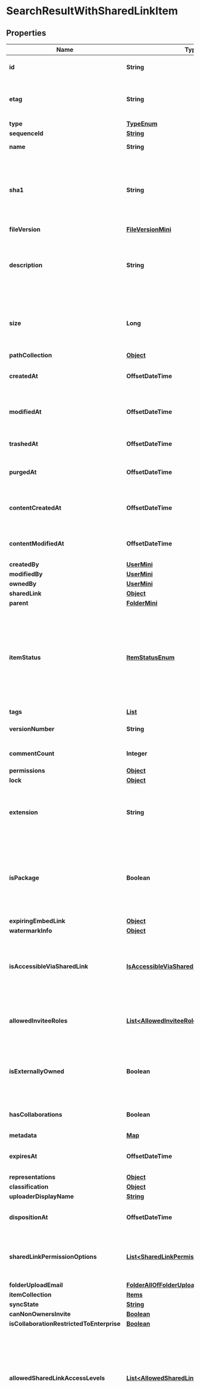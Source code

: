 

# SearchResultWithSharedLinkItem


## Properties

| Name | Type | Description | Notes |
|------------ | ------------- | ------------- | -------------|
|**id** | **String** | The unique identifier for this web link |  |
|**etag** | **String** | The entity tag of this web link. Used with &#x60;If-Match&#x60; headers. |  [optional] |
|**type** | [**TypeEnum**](#TypeEnum) | &#x60;web_link&#x60; |  |
|**sequenceId** | [**String**](String.md) |  |  [optional] |
|**name** | **String** | The name of the web link |  [optional] |
|**sha1** | **String** | The SHA1 hash of the file. This can be used to compare the contents of a file on Box with a local file. |  [optional] |
|**fileVersion** | [**FileVersionMini**](FileVersionMini.md) |  |  [optional] |
|**description** | **String** | The description accompanying the web link. This is visible within the Box web application. |  [optional] |
|**size** | **Long** | The folder size in bytes.  Be careful parsing this integer as its value can get very large. |  [optional] |
|**pathCollection** | [**Object**](Object.md) |  |  [optional] |
|**createdAt** | **OffsetDateTime** | When this file was created on Box’s servers. |  [optional] |
|**modifiedAt** | **OffsetDateTime** | When this file was last updated on the Box servers. |  [optional] |
|**trashedAt** | **OffsetDateTime** | When this file was moved to the trash. |  [optional] |
|**purgedAt** | **OffsetDateTime** | When this file will be permanently deleted. |  [optional] |
|**contentCreatedAt** | **OffsetDateTime** | The date and time at which this folder was originally created. |  [optional] |
|**contentModifiedAt** | **OffsetDateTime** | The date and time at which this folder was last updated. |  [optional] |
|**createdBy** | [**UserMini**](UserMini.md) |  |  [optional] |
|**modifiedBy** | [**UserMini**](UserMini.md) |  |  [optional] |
|**ownedBy** | [**UserMini**](UserMini.md) |  |  [optional] |
|**sharedLink** | [**Object**](Object.md) |  |  [optional] |
|**parent** | [**FolderMini**](FolderMini.md) |  |  [optional] |
|**itemStatus** | [**ItemStatusEnum**](#ItemStatusEnum) | Whether this item is deleted or not. Values include &#x60;active&#x60;, &#x60;trashed&#x60; if the file has been moved to the trash, and &#x60;deleted&#x60; if the file has been permanently deleted |  [optional] |
|**tags** | [**List**](List.md) |  |  [optional] |
|**versionNumber** | **String** | The version number of this file |  [optional] |
|**commentCount** | **Integer** | The number of comments on this file |  [optional] |
|**permissions** | [**Object**](Object.md) |  |  [optional] |
|**lock** | [**Object**](Object.md) |  |  [optional] |
|**extension** | **String** | Indicates the (optional) file extension for this file. By default, this is set to an empty string. |  [optional] |
|**isPackage** | **Boolean** | Indicates if the file is a package. Packages are commonly used by Mac Applications and can include iWork files. |  [optional] |
|**expiringEmbedLink** | [**Object**](Object.md) |  |  [optional] |
|**watermarkInfo** | [**Object**](Object.md) |  |  [optional] |
|**isAccessibleViaSharedLink** | [**IsAccessibleViaSharedLinkEnum**](#IsAccessibleViaSharedLinkEnum) | Specifies if the folder can be accessed with the direct shared link or a shared link to a parent folder. |  [optional] |
|**allowedInviteeRoles** | [**List&lt;AllowedInviteeRolesEnum&gt;**](#List&lt;AllowedInviteeRolesEnum&gt;) | A list of the types of roles that user can be invited at when sharing this folder. |  [optional] |
|**isExternallyOwned** | **Boolean** | Specifies if this folder is owned by a user outside of the authenticated enterprise. |  [optional] |
|**hasCollaborations** | **Boolean** | Specifies if this folder has any other collaborators. |  [optional] |
|**metadata** | [**Map**](Map.md) |  |  [optional] |
|**expiresAt** | **OffsetDateTime** | When the file will automatically be deleted |  [optional] |
|**representations** | [**Object**](Object.md) |  |  [optional] |
|**classification** | [**Object**](Object.md) |  |  [optional] |
|**uploaderDisplayName** | [**String**](String.md) |  |  [optional] |
|**dispositionAt** | **OffsetDateTime** | The retention expiration timestamp for the given file |  [optional] |
|**sharedLinkPermissionOptions** | [**List&lt;SharedLinkPermissionOptionsEnum&gt;**](#List&lt;SharedLinkPermissionOptionsEnum&gt;) | A list of the types of roles that user can be invited at when sharing this file. |  [optional] |
|**folderUploadEmail** | [**FolderAllOfFolderUploadEmail**](FolderAllOfFolderUploadEmail.md) |  |  [optional] |
|**itemCollection** | [**Items**](Items.md) |  |  [optional] |
|**syncState** | [**String**](String.md) |  |  [optional] |
|**canNonOwnersInvite** | [**Boolean**](Boolean.md) |  |  [optional] |
|**isCollaborationRestrictedToEnterprise** | [**Boolean**](Boolean.md) |  |  [optional] |
|**allowedSharedLinkAccessLevels** | [**List&lt;AllowedSharedLinkAccessLevelsEnum&gt;**](#List&lt;AllowedSharedLinkAccessLevelsEnum&gt;) | A list of access levels that are available for this folder.  For some folders, like the root folder, this will always be an empty list as sharing is not allowed at that level. |  [optional] |
|**canNonOwnersViewCollaborators** | **Boolean** | Specifies if collaborators who are not owners of this folder are restricted from viewing other collaborations on this folder.  It also restricts non-owners from inviting new collaborators. |  [optional] |
|**url** | **String** | The URL this web link points to |  [optional] |



## Enum: TypeEnum

| Name | Value |
|---- | -----|
| WEB_LINK | &quot;web_link&quot; |



## Enum: ItemStatusEnum

| Name | Value |
|---- | -----|
| ACTIVE | &quot;active&quot; |
| TRASHED | &quot;trashed&quot; |
| DELETED | &quot;deleted&quot; |



## Enum: IsAccessibleViaSharedLinkEnum

| Name | Value |
|---- | -----|
| TRUE | &quot;true&quot; |
| FALSE | &quot;false&quot; |



## Enum: List&lt;AllowedInviteeRolesEnum&gt;

| Name | Value |
|---- | -----|
| EDITOR | &quot;editor&quot; |
| VIEWER | &quot;viewer&quot; |
| PREVIEWER | &quot;previewer&quot; |
| UPLOADER | &quot;uploader&quot; |
| PREVIEWER_UPLOADER | &quot;previewer uploader&quot; |
| VIEWER_UPLOADER | &quot;viewer uploader&quot; |
| CO_OWNER | &quot;co-owner&quot; |



## Enum: List&lt;SharedLinkPermissionOptionsEnum&gt;

| Name | Value |
|---- | -----|
| PREVIEW | &quot;can_preview&quot; |
| DOWNLOAD | &quot;can_download&quot; |
| EDIT | &quot;can_edit&quot; |



## Enum: List&lt;AllowedSharedLinkAccessLevelsEnum&gt;

| Name | Value |
|---- | -----|
| OPEN | &quot;open&quot; |
| COMPANY | &quot;company&quot; |
| COLLABORATORS | &quot;collaborators&quot; |



